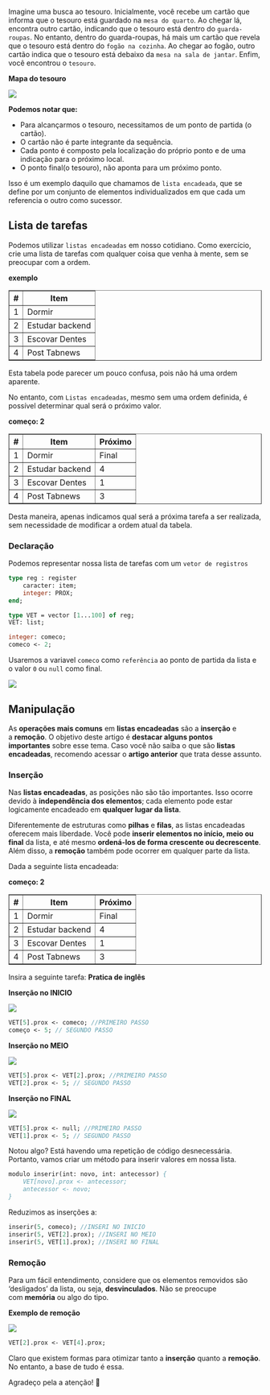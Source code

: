 Imagine uma busca ao tesouro. Inicialmente, você recebe um cartão que informa que o tesouro está guardado na `mesa do quarto`. Ao chegar lá, encontra outro cartão, indicando que o tesouro está dentro do `guarda-roupas`. No entanto, dentro do guarda-roupas, há mais um cartão que revela que o tesouro está dentro do `fogão na cozinha`. Ao chegar ao fogão, outro cartão indica que o tesouro está debaixo da `mesa na sala de jantar`. Enfim, você encontrou o `tesouro`.

**Mapa do tesouro**

<img src="img/mapa.png">

**Podemos notar que:**

-   Para alcançarmos o tesouro, necessitamos de um ponto de partida (o cartão).
-   O cartão não é parte integrante da sequência.
-   Cada ponto é composto pela localização do próprio ponto e de uma indicação para o próximo local.
-   O ponto final(o tesouro), não aponta para um próximo ponto.

Isso é um exemplo daquilo que chamamos de `lista encadeada`, que se define por um conjunto de elementos individualizados em que cada um referencia o outro como sucessor.

## Lista de tarefas

Podemos utilizar `listas encadeadas` em nosso cotidiano. Como exercício, crie uma lista de tarefas com qualquer coisa que venha à mente, sem se preocupar com a ordem.

**exemplo**

<table border="1">
    <thead>
        <th>#</th>
        <th>Item</th>
    </thead>
    <tbody>
        <td>1</td>
        <td>Dormir</td>
        </tr>
        <td>2</td>
        <td>Estudar backend</td>
        </tr>
        <td>3</td>
        <td>Escovar Dentes</td>
        </tr>
        <td>4</td>
        <td>Post Tabnews</td>
    </tbody>
</table>

Esta tabela pode parecer um pouco confusa, pois não há uma ordem aparente.

No entanto, com `Listas encadeadas`, mesmo sem uma ordem definida, é possível determinar qual será o próximo valor.

**começo: 2**

<table border="1">
    <thead>
        <th>#</th>
        <th>Item</th>
        <th>Próximo</th>
    </thead>
    <tbody>
        <td>1</td>
        <td>Dormir</td>
        <td>Final</td>
        </tr>
        <td>2</td>
        <td>Estudar backend</td>
        <td>4</td>
        </tr>
        <td>3</td>
        <td>Escovar Dentes</td>
        <td>1</td>
        </tr>
        <td>4</td>
        <td>Post Tabnews</td>
        <td>3</td>
    </tbody>
</table>

Desta maneira, apenas indicamos qual será a próxima tarefa a ser realizada, sem necessidade de modificar a ordem atual da tabela.

### Declaração

Podemos representar nossa lista de tarefas com um `vetor de registros`

```pascal
type reg : register
    caracter: item;
    integer: PROX;
end;

type VET = vector [1...100] of reg;
VET: list;

integer: comeco;
comeco <- 2;
```

Usaremos a variavel `comeco` como `referência` ao ponto de partida da lista e o valor `0` ou `null` como final.

<img src="img/logic-linked.png">

## Manipulação

As **operações mais comuns** em **listas encadeadas** são a **inserção** e a **remoção**. O objetivo deste artigo é **destacar alguns pontos importantes** sobre esse tema. Caso você não saiba o que são **listas encadeadas**, recomendo acessar o **artigo anterior** que trata desse assunto.

### Inserção

Nas **listas encadeadas**, as posições não são tão importantes. Isso ocorre devido à **independência dos elementos**; cada elemento pode estar logicamente encadeado em **qualquer lugar da lista**.

Diferentemente de estruturas como **pilhas** e **filas**, as listas encadeadas oferecem mais liberdade. Você pode **inserir elementos no início, meio ou final** da lista, e até mesmo **ordená-los de forma crescente ou decrescente**. Além disso, a **remoção** também pode ocorrer em qualquer parte da lista.

Dada a seguinte lista encadeada:

**começo: 2**

<table border="1">
    <thead>
        <th>#</th>
        <th>Item</th>
        <th>Próximo</th>
    </thead>
    <tbody>
        <td>1</td>
        <td>Dormir</td>
        <td>Final</td>
        </tr>
        <td>2</td>
        <td>Estudar backend</td>
        <td>4</td>
        </tr>
        <td>3</td>
        <td>Escovar Dentes</td>
        <td>1</td>
        </tr>
        <td>4</td>
        <td>Post Tabnews</td>
        <td>3</td>
    </tbody>
</table>

Insira a seguinte tarefa: **Pratica de inglês**

**Inserção no INICIO**

<img src="img/start-insert.png">

```pascal
VET[5].prox <- comeco; //PRIMEIRO PASSO
começo <- 5; // SEGUNDO PASSO
```

**Inserção no MEIO**

<img src="img/mid-insert.png">

```pascal
VET[5].prox <- VET[2].prox; //PRIMEIRO PASSO
VET[2].prox <- 5; // SEGUNDO PASSO
```

**Inserção no FINAL**

<img src="img/end-insert.png">

```pascal
VET[5].prox <- null; //PRIMEIRO PASSO
VET[1].prox <- 5; // SEGUNDO PASSO
```

Notou algo? Está havendo uma repetição de código desnecessária. Portanto, vamos criar um método para inserir valores em nossa lista.

```pascal
modulo inserir(int: novo, int: antecessor) {
	VET[novo].prox <- antecessor;
	antecessor <- novo;
}
```

Reduzimos as inserções a:

```pascal
inserir(5, comeco); //INSERI NO INICIO
inserir(5, VET[2].prox); //INSERI NO MEIO
inserir(5, VET[1].prox); //INSERI NO FINAL
```

### Remoção

Para um fácil entendimento, considere que os elementos removidos são ‘desligados’ da lista, ou seja, **desvinculados**. Não se preocupe com **memória** ou algo do tipo.

**Exemplo de remoção**

<img src="img/remove.png">

```pascal
VET[2].prox <- VET[4].prox;
```

Claro que existem formas para otimizar tanto a **inserção** quanto a **remoção**. No entanto, a base de tudo é essa.

Agradeço pela a atenção! 🚀
